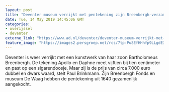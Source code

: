 ```yaml
---
layout: post
title: "Deventer museum verrijkt met pentekening zijn Breenbergh-verzameling"
date: Tue, 14 May 2019 14:45:06 GMT
categories: 
- overijssel 
- deventer 
externe_link: "https://www.ad.nl/deventer/deventer-museum-verrijkt-met-pentekening-zijn-breenbergh-verzameling~a4a78626/"
feature_image: "https://images2.persgroep.net/rcs/7tp-Pu8EfHHhfp9LLgdE3tk3vvU/diocontent/148359052/_fitwidth/400/?appId=21791a8992982cd8da851550a453bd7f&quality=0.7"
---
```


Deventer is weer verrijkt met een kunstwerk van haar zoon Bartholomeus Breenbergh. De tekening Apollo en Daphne meet vijftien bij tien centimeter en past op een sigarendoosje. Maar zij is de prijs van circa 7.000 euro dubbel en dwars waard, stelt Paul Brinkmann. Zijn Breenbergh Fonds en museum De Waag hebben de pentekening uit 1640 gezamenlijk aangekocht.
